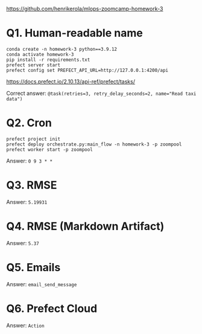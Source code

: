https://github.com/henrikerola/mlops-zoomcamp-homework-3


# Q1. Human-readable name

    conda create -n homework-3 python==3.9.12
    conda activate homework-3
    pip install -r requirements.txt
    prefect server start
    prefect config set PREFECT_API_URL=http://127.0.0.1:4200/api



https://docs.prefect.io/2.10.13/api-ref/prefect/tasks/

Correct answer: `@task(retries=3, retry_delay_seconds=2, name="Read taxi data")`

# Q2. Cron

    prefect project init
    prefect deploy orchestrate.py:main_flow -n homework-3 -p zoompool
    prefect worker start -p zoompool


Answer: `0 9 3 * *`

# Q3. RMSE

Answer: `5.19931`

# Q4. RMSE (Markdown Artifact)

Answer:  `5.37`

# Q5. Emails

Answer: `email_send_message`

# Q6. Prefect Cloud

Answer: `Action`







